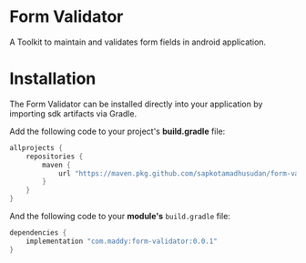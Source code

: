 # Form Validator

A Toolkit to maintain and validates form fields in android application.

# Installation

The Form Validator can be installed directly into your application by importing sdk artifacts via Gradle.

Add the following code to your project's **build.gradle** file:

```groovy
allprojects {
    repositories {
        maven {
            url "https://maven.pkg.github.com/sapkotamadhusudan/form-validator"
        }
    }
}
```

And the following code to your **module's** `build.gradle` file:

```groovy
dependencies {
    implementation "com.maddy:form-validator:0.0.1"
}
```
